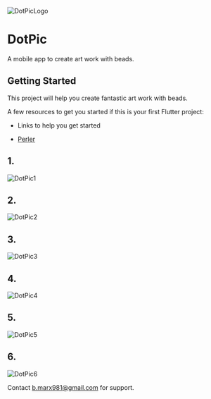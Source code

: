 ![DotPicLogo](https://user-images.githubusercontent.com/6200008/191374699-efd5311c-1ed0-42ea-bab7-0bfd90958bc7.png)
# DotPic

A mobile app to create art work with beads.

## Getting Started

This project will help you create fantastic art work with beads.

A few resources to get you started if this is your first Flutter project:

- Links to help you get started
  
- [Perler](https://www.perler.com)

## 1.
![DotPic1](https://user-images.githubusercontent.com/6200008/191374775-18a93d63-ca05-4cc3-961b-0fb6a29f1c97.png)

## 2.
![DotPic2](https://user-images.githubusercontent.com/6200008/191374773-91f92d5e-a1fe-424d-94f6-707ecfa1737e.png)

## 3.
![DotPic3](https://user-images.githubusercontent.com/6200008/191374783-0911997a-4323-485d-b18e-1e0f5ab41956.png)

## 4.
![DotPic4](https://user-images.githubusercontent.com/6200008/191374778-5c484fc5-cb26-4ae1-8139-f734a2942467.png)

## 5.
![DotPic5](https://user-images.githubusercontent.com/6200008/191374781-a325b130-75e4-4aa1-9344-b74b54cdfc2b.png)

## 6.
![DotPic6](https://user-images.githubusercontent.com/6200008/191374776-9e65589d-5303-4891-bde5-35a8e721a9f0.png)

Contact b.marx981@gmail.com for support.
